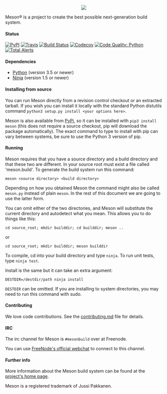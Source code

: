 <p align="center">
<img src="http://mesonbuild.com/assets/images/meson_logo.png">
</p>
Meson® is a project to create the best possible next-generation
build system.

#### Status

[![PyPI](https://img.shields.io/pypi/v/meson.svg)](https://pypi.python.org/pypi/meson)
[![Travis](https://travis-ci.org/mesonbuild/meson.svg?branch=master)](https://travis-ci.org/mesonbuild/meson)
[![Build Status](https://dev.azure.com/jussi0947/jussi/_apis/build/status/mesonbuild.meson)](https://dev.azure.com/jussi0947/jussi/_build/latest?definitionId=1)
[![Codecov](https://codecov.io/gh/mesonbuild/meson/coverage.svg?branch=master)](https://codecov.io/gh/mesonbuild/meson/branch/master)
[![Code Quality: Python](https://img.shields.io/lgtm/grade/python/g/mesonbuild/meson.svg?logo=lgtm&logoWidth=18)](https://lgtm.com/projects/g/mesonbuild/meson/context:python)
[![Total Alerts](https://img.shields.io/lgtm/alerts/g/mesonbuild/meson.svg?logo=lgtm&logoWidth=18)](https://lgtm.com/projects/g/mesonbuild/meson/alerts)

#### Dependencies

 - [Python](http://python.org) (version 3.5 or newer)
 - [Ninja](https://ninja-build.org) (version 1.5 or newer)

#### Installing from source

You can run Meson directly from a revision control checkout or an
extracted tarball. If you wish you can install it locally with the
standard Python distutils command `python3 setup.py install <your
options here>`.

Meson is also available from
[PyPi](https://pypi.python.org/pypi/meson), so it can be installed
with `pip3 install meson` (this does not require a source checkout,
pip will download the package automatically). The exact command to
type to install with pip can vary between systems, be sure to use the
Python 3 version of pip.

#### Running

Meson requires that you have a source directory and a build directory
and that these two are different. In your source root must exist a file
called 'meson.build'. To generate the build system run this command:

`meson <source directory> <build directory>`

Depending on how you obtained Meson the command might also be called
`meson.py` instead of plain `meson`. In the rest of this document we
are going to use the latter form.

You can omit either of the two directories, and Meson will substitute
the current directory and autodetect what you mean. This allows you to
do things like this:

`cd source_root; mkdir builddir; cd builddir; meson ..`

or

`cd source_root; mkdir builddir; meson builddir`

To compile, cd into your build directory and type `ninja`. To run unit
tests, type `ninja test`.

Install is the same but it can take an extra argument:

`DESTDIR=/destdir/path ninja install`

`DESTDIR` can be omitted. If you are installing to system directories,
you may need to run this command with sudo.


#### Contributing

We love code contributions. See the [contributing.md](contributing.md) file for
details.


#### IRC

The irc channel for Meson is `#mesonbuild` over at Freenode.

You can use [FreeNode's official webchat][meson_irc]
to connect to this channel.

[meson_irc]: https://webchat.freenode.net/?channels=%23mesonbuild

#### Further info

More information about the Meson build system can be found at the
[project's home page](http://mesonbuild.com).

Meson is a registered trademark of Jussi Pakkanen.
